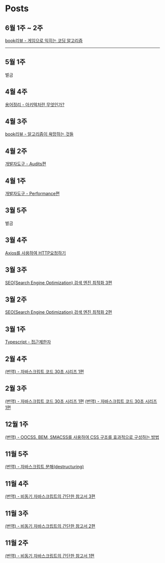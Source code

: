 # Posts

## 6월 1주 ~ 2주
[book리뷰 - 게임으로 익히는 코딩 알고리즘](https://tuhbm.github.io/2019/06/03/gameLearningAlgorithm/)
*****
## 5월 1주
벌금

## 4월 4주
[용어정리 - 아키텍처란 무엇인가?](https://tuhbm.github.io/2019/04/24/architecture/)

## 4월 3주
[book리뷰 - 알고리즘이 욕망하는 것들](https://tuhbm.github.io/2019/04/17/bookAlgorithms/)

## 4월 2주
[개발자도구 - Audits편](https://tuhbm.github.io/2019/04/10/devTools-audits/)

## 4월 1주
[개발자도구 - Performance편](https://tuhbm.github.io/2019/04/02/devTools-performance/)

## 3월 5주
벌금

## 3월 4주
[Axios를 사용하여 HTTP요청하기](https://tuhbm.github.io/2019/03/21/axios/)

## 3월 3주
[SEO(Search Engine Optimization) 검색 엔진 최적화 3편](https://tuhbm.github.io/2019/03/12/seo3/)

## 3월 2주
[SEO(Search Engine Optimization) 검색 엔진 최적화 2편](https://tuhbm.github.io/2019/03/04/seo2/)

## 3월 1주
[Typescript - 접근제한자](https://tuhbm.github.io/2019/02/27/accessModifier/)

## 2월 4주
[(번역) - 자바스크립트 코드 30초 시리즈<Utiltity> 1편](https://tuhbm.github.io/2019/02/22/javascript30secUtiltity/)

## 2월 3주

[(번역) - 자바스크립트 코드 30초 시리즈<Date> 1편](https://tuhbm.github.io/2019/02/17/javascript30secDate/)
[(번역) - 자바스크립트 코드 30초 시리즈<Array> 1편](https://tuhbm.github.io/2019/02/10/javascript30secArray1/)

## 12월 1주

[(번역) - OOCSS, BEM, SMACSS를 사용하여 CSS 구조를 효과적으로 구성하는 방법](https://tuhbm.github.io/2018/12/09/cssArchitecture/)

## 11월 5주

[(번역) - 자바스크립트 분해(destructuring)](https://tuhbm.github.io/2018/12/01/javascriptDestructuring/)

## 11월 4주

[(번역) - 비동기 자바스크립트의 간단한 참고서 3편](https://tuhbm.github.io/2018/11/24/async03/)

## 11월 3주

[(번역) - 비동기 자바스크립트의 간단한 참고서 2편](https://tuhbm.github.io/2018/11/14/async02/)

## 11월 2주

[(번역) - 비동기 자바스크립트의 간단한 참고서 1편](https://tuhbm.github.io/2018/11/05/async01/)
